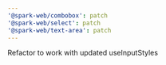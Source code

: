 ```yaml
---
'@spark-web/combobox': patch
'@spark-web/select': patch
'@spark-web/text-area': patch
---
```


Refactor to work with updated useInputStyles
